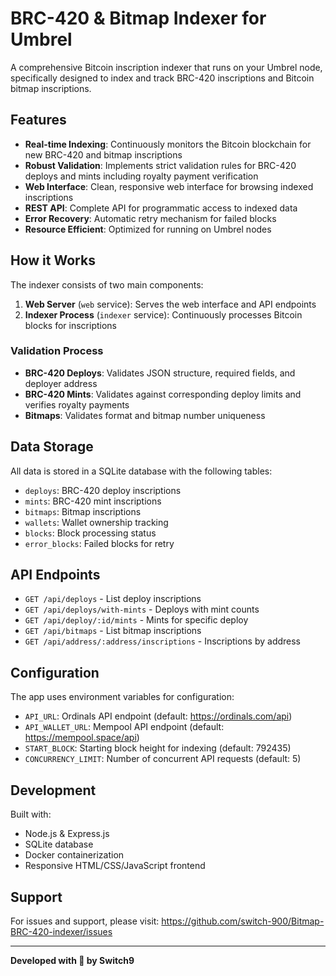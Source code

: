 # BRC-420 & Bitmap Indexer for Umbrel

A comprehensive Bitcoin inscription indexer that runs on your Umbrel node, specifically designed to index and track BRC-420 inscriptions and Bitcoin bitmap inscriptions.

## Features

- **Real-time Indexing**: Continuously monitors the Bitcoin blockchain for new BRC-420 and bitmap inscriptions
- **Robust Validation**: Implements strict validation rules for BRC-420 deploys and mints including royalty payment verification
- **Web Interface**: Clean, responsive web interface for browsing indexed inscriptions
- **REST API**: Complete API for programmatic access to indexed data
- **Error Recovery**: Automatic retry mechanism for failed blocks
- **Resource Efficient**: Optimized for running on Umbrel nodes

## How it Works

The indexer consists of two main components:

1. **Web Server** (`web` service): Serves the web interface and API endpoints
2. **Indexer Process** (`indexer` service): Continuously processes Bitcoin blocks for inscriptions

### Validation Process

- **BRC-420 Deploys**: Validates JSON structure, required fields, and deployer address
- **BRC-420 Mints**: Validates against corresponding deploy limits and verifies royalty payments
- **Bitmaps**: Validates format and bitmap number uniqueness

## Data Storage

All data is stored in a SQLite database with the following tables:
- `deploys`: BRC-420 deploy inscriptions
- `mints`: BRC-420 mint inscriptions  
- `bitmaps`: Bitmap inscriptions
- `wallets`: Wallet ownership tracking
- `blocks`: Block processing status
- `error_blocks`: Failed blocks for retry

## API Endpoints

- `GET /api/deploys` - List deploy inscriptions
- `GET /api/deploys/with-mints` - Deploys with mint counts
- `GET /api/deploy/:id/mints` - Mints for specific deploy
- `GET /api/bitmaps` - List bitmap inscriptions
- `GET /api/address/:address/inscriptions` - Inscriptions by address

## Configuration

The app uses environment variables for configuration:

- `API_URL`: Ordinals API endpoint (default: https://ordinals.com/api)
- `API_WALLET_URL`: Mempool API endpoint (default: https://mempool.space/api)
- `START_BLOCK`: Starting block height for indexing (default: 792435)
- `CONCURRENCY_LIMIT`: Number of concurrent API requests (default: 5)

## Development

Built with:
- Node.js & Express.js
- SQLite database
- Docker containerization
- Responsive HTML/CSS/JavaScript frontend

## Support

For issues and support, please visit: https://github.com/switch-900/Bitmap-BRC-420-indexer/issues

---

**Developed with 🧡 by Switch9**
